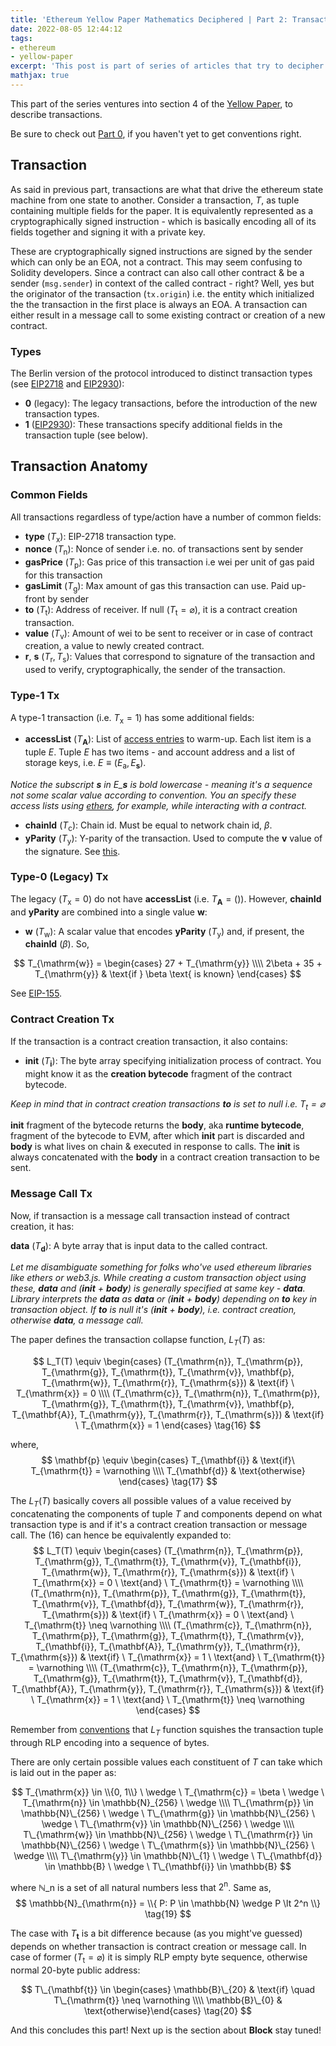 ```yaml
---
title: 'Ethereum Yellow Paper Mathematics Deciphered | Part 2: Transaction'
date: 2022-08-05 12:44:12
tags:
- ethereum
- yellow-paper
excerpt: 'This post is part of series of articles that try to decipher mathematics in ethereum yellow paper, so that it makes sense to the reader and convey their meaning'
mathjax: true
---
```


This part of the series ventures into section 4 of the [Yellow Paper](https://ethereum.github.io/yellowpaper/paper.pdf), to describe transactions.

Be sure to check out [Part 0](https://blog.nvn.fyi/19/07/2022/ethereum-yellow-paper-mathematics-deciphered-part-0/), if you haven't yet to get conventions right.

## Transaction

As said in previous part, transactions are what that drive the ethereum state machine from one state to another. Consider a transaction, $T$, as tuple containing multiple fields for the paper. It is equivalently represented as a cryptographically signed instruction - which is basically encoding all of its fields together and signing it with a private key.

These are cryptographically signed instructions are signed by the sender which can only be an EOA, not a contract. This may seem confusing to Solidity developers. Since a contract can also call other contract & be a sender (`msg.sender`) in context of the called contract - right? Well, yes but the originator of the transaction (`tx.origin`) i.e. the entity which initialized the the transaction in the first place is always an EOA. A transaction can either result in a message call to some existing contract or creation of a new contract.

### Types
The Berlin version of the protocol introduced to distinct transaction types (see [EIP2718](https://eips.ethereum.org/EIPS/eip-2718) and [EIP2930](https://eips.ethereum.org/EIPS/eip-2930)):
- **0** (legacy): The legacy transactions, before the introduction of the new transaction types.
- **1** ([EIP2930](https://eips.ethereum.org/EIPS/eip-2930)): These transactions specify additional fields in the transaction tuple (see below).

## Transaction Anatomy

### Common Fields
All transactions regardless of type/action have a number of common fields:
- $\mathbf{type}$ ($T_{\mathrm{x}}$): EIP-2718 transaction type.
- $\mathbf{nonce}$ ($T_\mathrm{n}$): Nonce of sender i.e. no. of transactions sent by sender
- $\mathbf{gasPrice}$ ($T_\mathrm{p}$): Gas price of this transaction i.e wei per unit of gas paid for this transaction
- $\mathbf{gasLimit}$ ($T_\mathrm{g}$): Max amount of gas this transaction can use. Paid up-front by sender
- $\mathbf{to}$ ($T_\mathrm{t}$): Address of receiver. If null ($T_\mathrm{t} = \varnothing$), it is a contract creation transaction.
- $\mathbf{value}$ ($T_\mathrm{v}$): Amount of wei to be sent to receiver or in case of contract creation, a value to newly created contract.
- $\mathbf{r}$, $\mathbf{s}$ ($T_\mathrm{r}, T_\mathrm{s}$): Values that correspond to signature of the transaction and used to verify, cryptographically, the sender of the transaction.

### Type-1 Tx
A type-1 transaction (i.e. $T_{\mathrm{x}} = 1$) has some additional fields:

- $\mathbf{accessList}$ ($T_\mathbf{A}$): List of [access entries](https://www.evm.codes/about#accesssets) to warm-up. Each list item is a tuple $E$. Tuple $E$ has two items - and account address and a list of storage keys, i.e. $E \equiv (E_{\mathrm{a}}, E_{\mathbf{s}})$.  
  
_Notice the subscript $\mathbf{s}$ in $E\_{\mathbf{s}}$ is bold lowercase - meaning it's a sequence not some scalar value according to convention. You an specify these access lists using [ethers](https://docs.ethers.io/v5/api/providers/types/#providers-AccessList), for example, while interacting with a contract._

- $\mathbf{chainId}$ ($T_\mathrm{c}$): Chain id. Must be equal to network chain id, $\beta$.
- $\mathbf{yParity}$ ($T_\mathrm{y}$): Y-parity of the transaction. Used to compute the $\mathbf{v}$ value of the signature. See [this](https://ethereum.stackexchange.com/questions/15766/what-does-v-r-s-in-eth-gettransactionbyhash-mean).

### Type-0 (Legacy) Tx
The legacy ($T_{\mathrm{x}} = 0$) do not have $\mathbf{accessList}$ (i.e. $T_{\mathbf{A}} = ()$). However, $\mathbf{chainId}$ and $\mathbf{yParity}$ are combined into a single value $\mathbf{w}$:
- $\mathbf{w}$ ($T_\mathrm{w}$): A scalar value that encodes $\mathbf{yParity}$ ($T_\mathrm{y}$) and, if present, the $\mathbf{chainId}$ ($\beta$).  So,  

$$
T_{\mathrm{w}} = \begin{cases}
27 + T_{\mathrm{y}} \\\\
2\beta + 35 + T_{\mathrm{y}} & \text{if } \beta  \text{ is known}
\end{cases}
$$

See [EIP-155](https://eips.ethereum.org/EIPS/eip-155).

### Contract Creation Tx
If the transaction is a contract creation transaction, it also contains: 
- $\mathbf{init}$ ($T_\mathbf{i}$): The byte array specifying initialization process of contract. You might know it as the **creation bytecode** fragment of the contract bytecode.

_Keep in mind that in contract creation transactions $\mathbf{to}$ is set to null i.e. $T_\mathrm{t} = \varnothing$_

$\mathbf{init}$ fragment of the bytecode returns the $\mathbf{body}$, aka **runtime bytecode**, fragment of the bytecode to EVM, after which $\mathbf{init}$ part is discarded and $\mathbf{body}$ is what lives on chain & executed in response to calls. The $\mathbf{init}$ is always concatenated with the $\mathbf{body}$ in a contract creation transaction to be sent.

### Message Call Tx
Now, if transaction is a message call transaction instead of contract creation, it has:

$\mathbf{data}$ ($T_\mathbf{d}$): A byte array that is input data to the called contract.

_Let me disambiguate something for folks who've used ethereum libraries like ethers or web3.js. While creating a custom transaction object using these, $\mathbf{data}$ and ($\mathbf{init}$ + $\mathbf{body}$) is generally specified at same key - **data**. Library interprets the **data** as $\mathbf{data}$ or ($\mathbf{init}$ + $\mathbf{body}$) depending on **to** key in transaction object. If **to** is null  it's ($\mathbf{init}$ + $\mathbf{body}$), i.e. contract creation, otherwise $\mathbf{data}$, a message call._

The paper defines the transaction collapse function, $L_T(T)$ as:

$$
L_T(T) \equiv \begin{cases}
(T_{\mathrm{n}}, T_{\mathrm{p}}, T_{\mathrm{g}}, T_{\mathrm{t}}, T_{\mathrm{v}}, \mathbf{p}, T_{\mathrm{w}}, T_{\mathrm{r}}, T_{\mathrm{s}}) &  \text{if} \ T_{\mathrm{x}} = 0 \\\\
(T_{\mathrm{c}}, T_{\mathrm{n}}, T_{\mathrm{p}}, T_{\mathrm{g}}, T_{\mathrm{t}}, T_{\mathrm{v}}, \mathbf{p}, T_{\mathbf{A}}, T_{\mathrm{y}}, T_{\mathrm{r}}, T_{\mathrm{s}}) & \text{if} \ T_{\mathrm{x}} = 1 
\end{cases} \tag{16}
$$

where,
$$
\mathbf{p} \equiv \begin{cases}
T_{\mathbf{i}} & \text{if}\ T_{\mathrm{t}} = \varnothing \\\\
T_{\mathbf{d}} & \text{otherwise}
\end{cases} \tag{17}
$$

The $L_T(T)$ basically covers all possible values of a value received by concatenating the components of tuple $T$ and components depend on what transaction type is and if it's a contract creation transaction or message call. The $(16)$ can hence be equivalently expanded to:
$$
L_T(T) \equiv \begin{cases}
(T_{\mathrm{n}}, T_{\mathrm{p}}, T_{\mathrm{g}}, T_{\mathrm{t}}, T_{\mathrm{v}}, T_{\mathbf{i}}, T_{\mathrm{w}}, T_{\mathrm{r}}, T_{\mathrm{s}}) & \text{if} \ T_{\mathrm{x}} = 0 \ \text{and} \ T_{\mathrm{t}} = \varnothing \\\\
(T_{\mathrm{n}}, T_{\mathrm{p}}, T_{\mathrm{g}}, T_{\mathrm{t}}, T_{\mathrm{v}}, T_{\mathbf{d}}, T_{\mathrm{w}}, T_{\mathrm{r}}, T_{\mathrm{s}}) & \text{if} \ T_{\mathrm{x}} = 0 \ \text{and} \ T_{\mathrm{t}} \neq \varnothing \\\\
(T_{\mathrm{c}}, T_{\mathrm{n}}, T_{\mathrm{p}}, T_{\mathrm{g}}, T_{\mathrm{t}}, T_{\mathrm{v}}, T_{\mathbf{i}}, T_{\mathbf{A}}, T_{\mathrm{y}}, T_{\mathrm{r}}, T_{\mathrm{s}}) & \text{if} \ T_{\mathrm{x}} = 1 \ \text{and} \ T_{\mathrm{t}} = \varnothing \\\\
(T_{\mathrm{c}}, T_{\mathrm{n}}, T_{\mathrm{p}}, T_{\mathrm{g}}, T_{\mathrm{t}}, T_{\mathrm{v}}, T_{\mathbf{d}}, T_{\mathbf{A}}, T_{\mathrm{y}}, T_{\mathrm{r}}, T_{\mathrm{s}}) & \text{if} \ T_{\mathrm{x}} = 1 \ \text{and} \ T_{\mathrm{t}} \neq \varnothing
\end{cases}
$$

Remember from [conventions](https://blog.nvn.fyi/19/07/2022/ethereum-yellow-paper-mathematics-deciphered-part-0/) that $L_T$ function squishes the transaction tuple through RLP encoding into a sequence of bytes.

There are only certain possible values each constituent of $T$ can take which is laid out in the paper as:

$$
T_{\mathrm{x}} \in \\{0, 1\\} \ \wedge \ T_{\mathrm{c}} = \beta \ \wedge \ T_{\mathrm{n}} \in \mathbb{N}_{256} \ \wedge \\\\
T\_{\mathrm{p}} \in \mathbb{N}\_{256} \ \wedge \ T\_{\mathrm{g}} \in \mathbb{N}\_{256} \ \wedge \ T\_{\mathrm{v}} \in \mathbb{N}\_{256} \ \wedge \\\\
T\_{\mathrm{w}} \in \mathbb{N}\_{256} \ \wedge \ T\_{\mathrm{r}} \in \mathbb{N}\_{256} \ \wedge \ T\_{\mathrm{s}} \in \mathbb{N}\_{256} \ \wedge \\\\
T\_{\mathrm{y}} \in \mathbb{N}\_{1} \ \wedge \ T\_{\mathbf{d}} \in \mathbb{B} \ \wedge \ T\_{\mathbf{i}} \in \mathbb{B}
$$  

where $\mathbb{N}\_{\mathrm{n}}$ is a set of all natural numbers less that $2^{\mathrm{n}}$. Same as,
$$
\mathbb{N}_{\mathrm{n}} = \\{ P: P \in \mathbb{N} \wedge P \lt 2^n \\} \tag{19}
$$

The case with $T_{\mathbf{t}}$ is a bit difference because (as you might've guessed) depends on whether transaction is contract creation or message call. In case of former ($T_{\mathrm{t}} = \varnothing$) it is simply RLP empty byte sequence, otherwise normal 20-byte public address:

$$
T\_{\mathbf{t}} \in 
\begin{cases} \mathbb{B}\_{20} & \text{if} \quad T\_{\mathrm{t}} \neq \varnothing \\\\
\mathbb{B}\_{0} & \text{otherwise}\end{cases} \tag{20}
$$

And this concludes this part! Next up is the section about **Block** stay tuned!